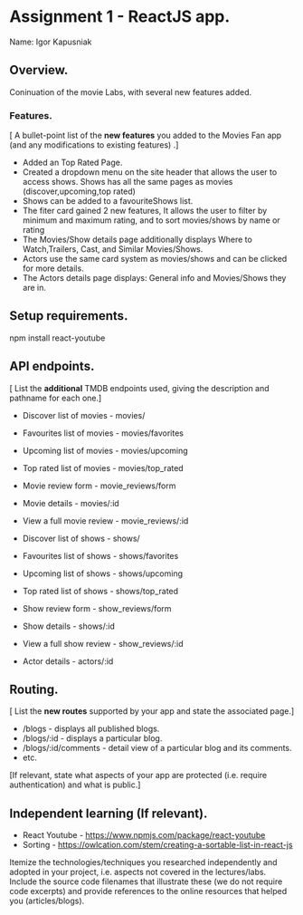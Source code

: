 # Assignment 1 - ReactJS app.

Name: Igor Kapusniak

## Overview.

Coninuation of the movie Labs, with several new features added.

### Features.
[ A bullet-point list of the __new features__ you added to the Movies Fan app (and any modifications to existing features) .]

+ Added an Top Rated Page. 
+ Created a dropdown menu on the site header that allows the user to access shows. Shows has all the same pages as movies (discover,upcoming,top rated) 
+ Shows can be added to a favouriteShows list. 
+ The fiter card gained 2 new features, It allows the user to filter by minimum and maximum rating, and to sort movies/shows by name or rating 
+ The Movies/Show details page additionally displays Where to Watch,Trailers, Cast, and Similar Movies/Shows.
+ Actors use the same card system as movies/shows and can be clicked for more details.
+ The Actors details page displays: General info and Movies/Shows they are in.


## Setup requirements.

npm install react-youtube

## API endpoints.

[ List the __additional__ TMDB endpoints used, giving the description and pathname for each one.] 

+ Discover list of movies - movies/
+ Favourites list of movies - movies/favorites
+ Upcoming list of movies - movies/upcoming
+ Top rated list of movies - movies/top_rated
+ Movie review form - movie_reviews/form 
+ Movie details - movies/:id
+ View a full movie review - movie_reviews/:id

+ Discover list of shows - shows/
+ Favourites list of shows - shows/favorites
+ Upcoming list of shows - shows/upcoming
+ Top rated list of shows - shows/top_rated
+ Show review form - show_reviews/form
+ Show details - shows/:id
+ View a full show review - show_reviews/:id

+ Actor details - actors/:id

## Routing.

[ List the __new routes__ supported by your app and state the associated page.]

+ /blogs - displays all published blogs.
+ /blogs/:id - displays a particular blog.
+ /blogs/:id/comments - detail view of a particular blog and its comments.
+ etc.

[If relevant, state what aspects of your app are protected (i.e. require authentication) and what is public.]

## Independent learning (If relevant).
+ React Youtube - https://www.npmjs.com/package/react-youtube
+ Sorting - https://owlcation.com/stem/creating-a-sortable-list-in-react-js



Itemize the technologies/techniques you researched independently and adopted in your project, 
i.e. aspects not covered in the lectures/labs. Include the source code filenames that illustrate these 
(we do not require code excerpts) and provide references to the online resources that helped you (articles/blogs).